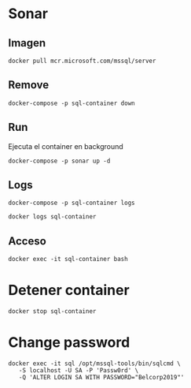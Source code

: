 # Sonar

## Imagen

```
docker pull mcr.microsoft.com/mssql/server
```

## Remove

```
docker-compose -p sql-container down
```

## Run

Ejecuta el container en background

```
docker-compose -p sonar up -d
```

## Logs

```
docker-compose -p sql-container logs
```

```
docker logs sql-container
```

## Acceso

```
docker exec -it sql-container bash
```

# Detener container

```
docker stop sql-container
```

# Change password

```
docker exec -it sql /opt/mssql-tools/bin/sqlcmd \
   -S localhost -U SA -P 'Passw0rd' \
   -Q 'ALTER LOGIN SA WITH PASSWORD="Belcorp2019"'
```